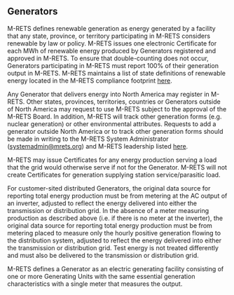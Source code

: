 ## Generators

M-RETS defines renewable generation as energy generated by a facility that any state, province, or territory participating in M-RETS considers renewable by law or policy. M-RETS issues one electronic Certificate for each MWh of renewable energy produced by Generators registered and approved in M-RETS. To ensure that double-counting does not occur, Generators participating in M-RETS must report 100% of their generation output in M-RETS. M-RETS maintains a list of state definitions of renewable energy located in the M-RETS compliance footprint [here](https://www.mrets.org/resources/statutes/).

Any Generator that delivers energy into North America may register in M-RETS. Other states, provinces, territories, countries or Generators outside of North America may request to use M-RETS subject to the approval of the M-RETS Board. In addition, M-RETS will track other generation forms (e.g. nuclear generation) or other environmental attributes. Requests to add a generator outside North America or to track other generation forms should be made in writing to the M-RETS System Administrator ([systemadmin@mrets.org](mailto:systemadmin@mrets.org)) and M-RETS leadership listed [here](https://www.mrets.org/m-rets-staff/).

M-RETS may issue Certificates for any energy production serving a load that the grid would otherwise serve if not for the Generator. M-RETS will not create Certificates for generation supplying station service/parasitic load.

For customer-sited distributed Generators, the original data source for reporting total energy production must be from metering at the AC output of an inverter, adjusted to reflect the energy delivered into either the transmission or distribution grid. In the absence of a meter measuring production as described above (i.e. if there is no meter at the inverter), the original data source for reporting total energy production must be from metering placed to measure only the hourly positive generation flowing to the distribution system, adjusted to reflect the energy delivered into either the transmission or distribution grid. Test energy is not treated differently and must also be delivered to the transmission or distribution grid.

M-RETS defines a Generator as an electric generating facility consisting of one or more Generating Units with the same essential generation characteristics with a single meter that measures the output.
